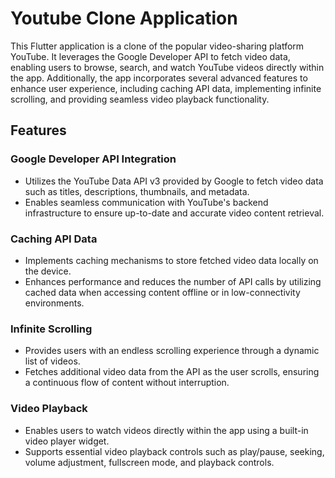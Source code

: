 # Youtube Clone Application

This Flutter application is a clone of the popular video-sharing platform YouTube. It leverages the Google Developer API to fetch video data, enabling users to browse, search, and watch YouTube videos directly within the app. Additionally, the app incorporates several advanced features to enhance user experience, including caching API data, implementing infinite scrolling, and providing seamless video playback functionality.


## Features

### Google Developer API Integration

 * Utilizes the YouTube Data API v3 provided by Google to fetch video data such as titles, descriptions, thumbnails, and metadata.
 * Enables seamless communication with YouTube's backend infrastructure to ensure up-to-date and accurate video content retrieval.

### Caching API Data
 * Implements caching mechanisms to store fetched video data locally on the device.
 * Enhances performance and reduces the number of API calls by utilizing cached data when accessing content offline or in low-connectivity environments.

### Infinite Scrolling
  * Provides users with an endless scrolling experience through a dynamic list of videos.
  * Fetches additional video data from the API as the user scrolls, ensuring a continuous flow of content without interruption.

### Video Playback
  * Enables users to watch videos directly within the app using a built-in video player widget.
  * Supports essential video playback controls such as play/pause, seeking, volume adjustment, fullscreen mode, and playback controls.
